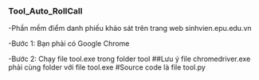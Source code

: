 ### Tool_Auto_RollCall
<p>-Phần mềm điểm danh phiếu khảo sát trên trang web sinhvien.epu.edu.vn</p
<p>-Bước 1: Bạn phải có Google Chrome</p>
-Bước 2: Chạy file tool.exe trong folder tool
##Lưu ý file chromedriver.exe phải cùng folder với file tool.exe
#Source code là file tool.py

